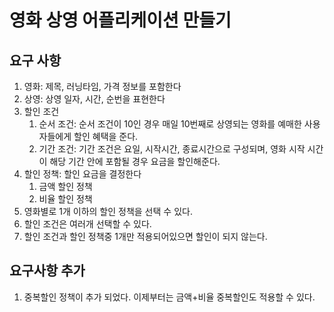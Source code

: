 # 영화 상영 어플리케이션 만들기

## 요구 사항
1. 영화: 제목, 러닝타임, 가격 정보를 포함한다
2. 상영: 상영 일자, 시간, 순번을 표현한다
3. 할인 조건
   1. 순서 조건: 순서 조건이 10인 경우 매일 10번째로 상영되는 영화를 예매한 사용자들에게 할인 혜택을 준다.
   2. 기간 조건: 기간 조건은 요일, 시작시간, 종료시간으로 구성되며, 영화 시작 시간이 해당 기간 안에 포함될 경우 요금을 할인해준다.
4. 할인 정책: 할인 요금을 결정한다
   1. 금액 할인 정책 
   2. 비율 할인 정책
5. 영화별로 1개 이하의 할인 정책을 선택 수 있다.
6. 할인 조건은 여러개 선택할 수 있다.
7. 할인 조건과 할인 정책중 1개만 적용되어있으면 할인이 되지 않는다.

## 요구사항 추가
1. 중복할인 정책이 추가 되었다. 이제부터는 금액+비율 중복할인도 적용할 수 있다.
